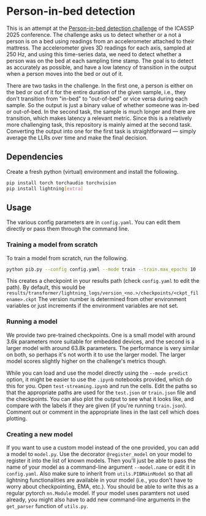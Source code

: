 # Person-in-bed detection

This is an attempt at the [Person-in-bed detection challenge](https://analog-garage.github.io/icassp-2025/)
 of the ICASSP 2025 conference.
 The challenge asks us to detect whether or a not a person is on a bed using readings from
 an accelerometer attached to their mattress.
 The accelerometer gives 3D readings for each axis, sampled at 250 Hz, and using this
 time-series data, we need to detect whether a person was on the bed at each sampling time stamp.
 The goal is to detect as accurately as possible, and have a low latency of transition in the
 output when a person moves into the bed or out of it.

 There are two tasks in the challenge.
 In the first one, a person is either on the bed or out of it for the entire duration
 of the given sample, i.e., they don't transition from "in-bed" to "out-of-bed"
 or vice versa during each sample.
 So the output is just a binary value of whether someone was in-bed or out-of-bed.
In the second task, the sample is much longer and there are transition, which makes
latency a relevant metric.
Since this is a relatively more challenging task, this repository is mainly
aimed at the second task.
Converting the output into one for the first task is straightforward &mdash; simply average
the LLRs over time and make the final decision.

## Dependencies

Create a fresh python (virtual) environment and install the following.

```bash
pip install torch torchaudio torchvision
pip install lightning[extra]
```

## Usage

The various config parameters are in `config.yaml`.
You can edit them directly or pass them through the command line.

### Training a model from scratch

To train a model from scratch, run the following.

```bash
python pib.py --config config.yaml --mode train --train.max_epochs 10 --data.data_path <path to train.json>
```

This creates a checkpoint in your results path (check `config.yaml` to edit the path).
By default, this would be `results/transformer/lightning_logs/version_<no.>/checkpoints/<ckpt_filename>.ckpt`
The version number is determined from other environment variables or just increments if the environment
variables are not set.

### Running a model

We provide two pre-trained checkpoints.
One is a small model with around 3.6k parameters more suitable for
embedded devices, and the second is a larger model
with around 63.8k parameters.
The performance is very similar on both, so perhaps it's not worth it
to use the larger model.
The larger model scores slightly higher on the challenge's metrics though.

While you can load and use the model directly using the `--mode predict` option, it might
be easier to use the `.ipynb` notebooks provided, which do this for you.
Open `test-streaming.ipynb` and run the cells.
Edit the paths so that the appropriate paths are used for the `test.json` or `train.json`
file and the checkpoints.
You can also plot the output to see what it looks like, and compare with the labels
if they are given (if you're running `train.json`).
Comment out or comment in the appropriate lines in the last cell which does plotting.

### Creating a new model

If you want to use a custom model instead of the one provided, 
you can add a model to `model.py`.
Use the decorator `@register_model` on your model to register it into
the list of known models.
Then you'll just be able to pass the name of your model as a command-line
argument `--model.name` or edit it in `config.yaml`.
Also make sure to inherit from `utils.PIBMainModel` so that all lightning
functionalities are available in your model
(i.e., you don't have to worry about checkpointing, EMA, etc.).
You should be able to write this as a regular pytorch `nn.Module` model.
If your model uses paramters not used already, you might also have to add new
command-line arguments in the `get_parser` function of `utils.py`.